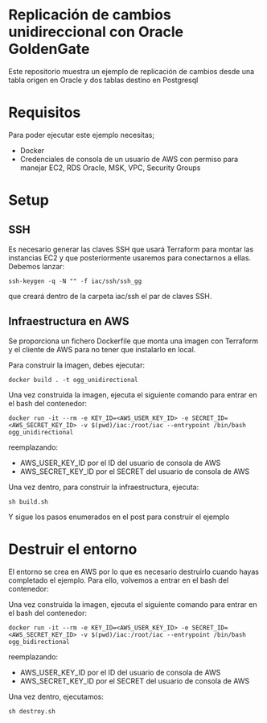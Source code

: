 # Replicación de cambios unidireccional con Oracle GoldenGate

Este repositorio muestra un ejemplo de replicación de cambios desde una tabla origen en Oracle y dos tablas destino en Postgresql

# Requisitos

Para poder ejecutar este ejemplo necesitas;

- Docker
- Credenciales de consola de un usuario de AWS con permiso para manejar EC2, RDS Oracle, MSK, VPC, Security Groups

# Setup

## SSH

Es necesario generar las claves SSH que usará Terraform para montar las instancias EC2 y que posteriormente usaremos para conectarnos a ellas. Debemos lanzar:

```
ssh-keygen -q -N "" -f iac/ssh/ssh_gg
```

que creará dentro de la carpeta iac/ssh el par de claves SSH.



## Infraestructura en AWS


Se proporciona un fichero Dockerfile que monta una imagen con Terraform y el cliente de AWS para no tener que instalarlo en local.

Para construir la imagen, debes ejecutar:

```
docker build . -t ogg_unidirectional
```

Una vez construida la imagen, ejecuta el siguiente comando para entrar en el bash del contenedor:

```
docker run -it --rm -e KEY_ID=<AWS_USER_KEY_ID> -e SECRET_ID=<AWS_SECRET_KEY_ID> -v $(pwd)/iac:/root/iac --entrypoint /bin/bash ogg_unidirectional
```

reemplazando:

- AWS_USER_KEY_ID por el ID del usuario de consola de AWS
- AWS_SECRET_KEY_ID por el SECRET del usuario de consola de AWS

Una vez dentro, para construir la infraestructura, ejecuta:

```
sh build.sh
```

Y sigue los pasos enumerados en el post para construir el ejemplo

# Destruir el entorno

El entorno se crea en AWS por lo que es necesario destruirlo cuando hayas completado el ejemplo. Para ello, volvemos a entrar en el bash del contenedor:

Una vez construida la imagen, ejecuta el siguiente comando para entrar en el bash del contenedor:

```
docker run -it --rm -e KEY_ID=<AWS_USER_KEY_ID> -e SECRET_ID=<AWS_SECRET_KEY_ID> -v $(pwd)/iac:/root/iac --entrypoint /bin/bash ogg_bidirectional
```

reemplazando:

- AWS_USER_KEY_ID por el ID del usuario de consola de AWS
- AWS_SECRET_KEY_ID por el SECRET del usuario de consola de AWS

Una vez dentro, ejecutamos:

```
sh destroy.sh
```

